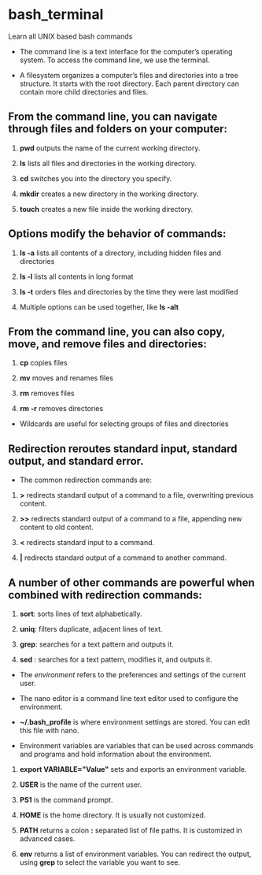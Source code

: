 # bash_terminal
Learn all UNIX based bash commands

- The command line is a text interface for the computer’s operating system. To access the command line, we use the terminal.

- A filesystem organizes a computer’s files and directories into a tree structure. It starts with the root directory. Each parent directory can contain more child directories and files.

## From the command line, you can navigate through files and folders on your computer:

 1. **pwd** outputs the name of the current working directory.
 
2. **ls** lists all files and directories in the working directory.

3. **cd** switches you into the directory you specify.

4. **mkdir** creates a new directory in the working directory.

5. **touch** creates a new file inside the working directory.


## Options modify the behavior of commands:

1. **ls -a** lists all contents of a directory, including hidden files and directories

2. **ls -l** lists all contents in long format

3. **ls -t** orders files and directories by the time they were last modified

4. Multiple options can be used together, like **ls -alt**

## From the command line, you can also copy, move, and remove files and directories:

1. **cp** copies files

2. **mv** moves and renames files

3. **rm** removes files

4. **rm -r** removes directories

- Wildcards are useful for selecting groups of files and directories

## Redirection reroutes standard input, standard output, and standard error.

- The common redirection commands are:

1. **>** redirects standard output of a command to a file, overwriting previous content.

2. **>>** redirects standard output of a command to a file, appending new content to old content.

3. **<** redirects standard input to a command.

4. **|** redirects standard output of a command to another command.

## A number of other commands are powerful when combined with redirection commands:

1. **sort**: sorts lines of text alphabetically.

2. **uniq**: filters duplicate, adjacent lines of text.

3. **grep**: searches for a text pattern and outputs it.

4. **sed** : searches for a text pattern, modifies it, and outputs it.

- The <i>environment</i> refers to the preferences and settings of the current user.

- The nano editor is a command line text editor used to configure the environment.

- **~/.bash_profile** is where environment settings are stored. You can edit this file with nano.

- Environment variables are variables that can be used across commands and programs and hold information about the environment.

1. **export VARIABLE="Value"** sets and exports an environment variable.

2. **USER** is the name of the current user.

3. **PS1** is the command prompt.

4. **HOME** is the home directory. It is usually not customized.

5. **PATH** returns a colon **:** separated list of file paths. It is customized in advanced cases.

6. **env** returns a list of environment variables. You can redirect the output, using **grep** to select the variable you want to see.
